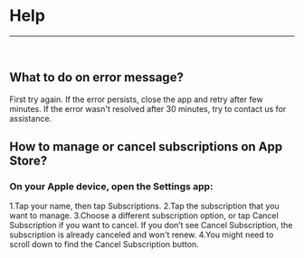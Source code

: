 # Help
---
<br>

## <summary> What to do on error message? </summary>
First try again. If the error persists, close the app and retry after few minutes. If the error wasn't resolved after 30 minutes, try to contact us for assistance.

  
## <summary> How to manage or cancel subscriptions on App Store? </summary>
### On your Apple device, open the Settings app:
1.Tap your name, then tap Subscriptions.
2.Tap the subscription that you want to manage.
3.Choose a different subscription option, or tap Cancel Subscription if you want to cancel. If you don’t see Cancel Subscription, the subscription is already canceled and won't renew.
4.You might need to scroll down to find the Cancel Subscription button.                   

